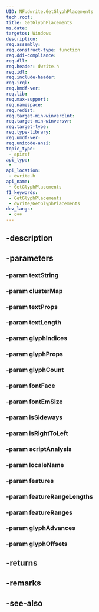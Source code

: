 ```yaml
---
UID: NF:dwrite.GetGlyphPlacements
tech.root: 
title: GetGlyphPlacements
ms.date: 
targetos: Windows
description: 
req.assembly: 
req.construct-type: function
req.ddi-compliance: 
req.dll: 
req.header: dwrite.h
req.idl: 
req.include-header: 
req.irql: 
req.kmdf-ver: 
req.lib: 
req.max-support: 
req.namespace: 
req.redist: 
req.target-min-winverclnt: 
req.target-min-winversvr: 
req.target-type: 
req.type-library: 
req.umdf-ver: 
req.unicode-ansi: 
topic_type:
 - apiref
api_type:
 - 
api_location:
 - dwrite.h
api_name:
 - GetGlyphPlacements
f1_keywords:
 - GetGlyphPlacements
 - dwrite/GetGlyphPlacements
dev_langs:
 - c++
---
```


## -description

## -parameters

### -param textString

### -param clusterMap

### -param textProps

### -param textLength

### -param glyphIndices

### -param glyphProps

### -param glyphCount

### -param fontFace

### -param fontEmSize

### -param isSideways

### -param isRightToLeft

### -param scriptAnalysis

### -param localeName

### -param features

### -param featureRangeLengths

### -param featureRanges

### -param glyphAdvances

### -param glyphOffsets

## -returns

## -remarks

## -see-also

